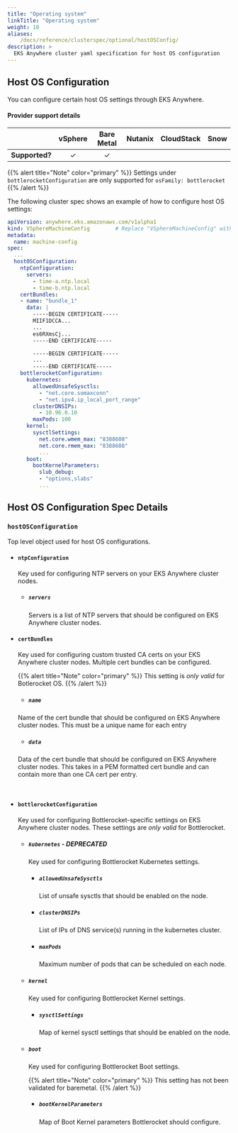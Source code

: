 ```yaml
---
title: "Operating system"
linkTitle: "Operating system"
weight: 10
aliases:
    /docs/reference/clusterspec/optional/hostOSConfig/
description: >
  EKS Anywhere cluster yaml specification for host OS configuration
---
```


## Host OS Configuration
You can configure certain host OS settings through EKS Anywhere.

#### Provider support details
|                | vSphere | Bare Metal | Nutanix | CloudStack | Snow |
|:--------------:|:-------:|:----------:|:-------:|:----------:|:----:|
| **Supported?** |   ✓	    |     ✓      |   	     |            |      |

{{% alert title="Note" color="primary" %}}
Settings under `bottlerocketConfiguration` are only supported for `osFamily: bottlerocket`
{{% /alert %}}

The following cluster spec shows an example of how to configure host OS settings:
```yaml
apiVersion: anywhere.eks.amazonaws.com/v1alpha1
kind: VSphereMachineConfig        # Replace "VSphereMachineConfig" with "TinkerbellMachineConfig" for Tinkerbell clusters
metadata:
  name: machine-config
spec:
  ...
  hostOSConfiguration:
    ntpConfiguration:
      servers:
        - time-a.ntp.local
        - time-b.ntp.local
    certBundles:
    - name: "bundle_1"
      data: |
        -----BEGIN CERTIFICATE-----
        MIIF1DCCA...
        ...
        es6RXmsCj...
        -----END CERTIFICATE-----

        -----BEGIN CERTIFICATE-----
        ...
        -----END CERTIFICATE-----
    bottlerocketConfiguration:
      kubernetes:
        allowedUnsafeSysctls:
          - "net.core.somaxconn"
          - "net.ipv4.ip_local_port_range"
        clusterDNSIPs:
          - 10.96.0.10
        maxPods: 100
      kernel:
        sysctlSettings:
          net.core.wmem_max: "8388608"
          net.core.rmem_max: "8388608"
          ...
      boot:
        bootKernelParameters:
          slub_debug:
          - "options,slabs"
          ...
```

## Host OS Configuration Spec Details
### `hostOSConfiguration`
Top level object used for host OS configurations.

  * #### `ntpConfiguration`
    Key used for configuring NTP servers on your EKS Anywhere cluster nodes.

    * ##### `servers`
      Servers is a list of NTP servers that should be configured on EKS Anywhere cluster nodes.
  
  * #### `certBundles`
    Key used for configuring custom trusted CA certs on your EKS Anywhere cluster nodes. Multiple cert bundles can be configured.
      
    {{% alert title="Note" color="primary" %}}
    This setting is _only valid_ for Botlerocket OS.
    {{% /alert %}}

    * ##### `name`
    Name of the cert bundle that should be configured on EKS Anywhere cluster nodes. This must be a unique name for each entry

    * ##### `data`
    Data of the cert bundle that should be configured on EKS Anywhere cluster nodes. This takes in a PEM formatted cert bundle and can contain more than one CA cert per entry.

<br>

  * #### `bottlerocketConfiguration`
    Key used for configuring Bottlerocket-specific settings on EKS Anywhere cluster nodes. These settings are _only valid_ for Bottlerocket.

    * ##### `kubernetes` - DEPRECATED 
      Key used for configuring Bottlerocket Kubernetes settings.

      * ##### `allowedUnsafeSysctls`
        List of unsafe sysctls that should be enabled on the node.

      * ##### `clusterDNSIPs`
        List of IPs of DNS service(s) running in the kubernetes cluster.

      * ##### `maxPods`
        Maximum number of pods that can be scheduled on each node.

    * ##### `kernel`
      Key used for configuring Bottlerocket Kernel settings.
       
      * ##### `sysctlSettings`
        Map of kernel sysctl settings that should be enabled on the node.

    * ##### `boot`
      Key used for configuring Bottlerocket Boot settings.

      {{% alert title="Note" color="primary" %}}
      This setting has not been validated for baremetal.
      {{% /alert %}}

      * ##### `bootKernelParameters`
        Map of Boot Kernel parameters Bottlerocket should configure.
